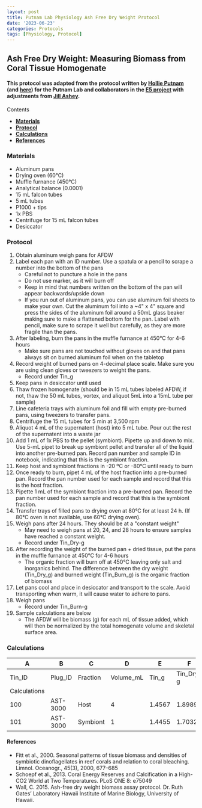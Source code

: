 ```yaml
---
layout: post
title: Putnam Lab Physiology Ash Free Dry Weight Protocol
date: '2023-06-23'
categories: Protocols
tags: [Physiology, Protocol]
---
```


## Ash Free Dry Weight: Measuring Biomass from Coral Tissue Homogenate 

#### This protocol was adapted from the protocol written by [Hollie Putnam](https://github.com/urol-e5/protocols/blob/master/2020-01-01-Ash-Free-Dry-Weight-Protocol.md) (and [here](https://github.com/Putnam-Lab/Lab_Management/blob/master/Lab_Resources/Physiology_Protocols/Ash-Free-Dry-Weight-Protocol.md)) for the Putnam Lab and collaborators in the [E5 project](https://e5coral.org/) with adjustments from [Jill Ashey](https://jillashey.github.io/JillAshey_Putnam_Lab_Notebook/Ash-Free-Dry-Weight-Protocol/). 

Contents  
- [**Materials**](#Materials)    
- [**Protocol**](#Protocol)  
- [**Calculations**](#Calculations)  
- [**References**](#References)  

### Materials

- Aluminum pans 
- Drying oven (60°C)
- Muffle furnance (450°C)
- Analytical balance (0.0001)
- 15 mL falcon tubes 
- 5 mL tubes 
- P1000 + tips 
- 1x PBS
- Centrifuge for 15 mL falcon tubes 
- Desiccator 

### Protocol 

1. Obtain aluminum weigh pans for AFDW
2. Label each pan with an ID number. Use a spatula or a pencil to scrape a number into the bottom of the pans
	- Careful not to puncture a hole in the pans 
	- Do not use marker, as it will burn off 
	- Keep in mind that numbers written on the bottom of the pan will appear backwards/upside down 
	- If you run out of aluminum pans, you can use aluminum foil sheets to make your own. Cut the aluminum foil into a ~4" x 4" square and press the sides of the aluminum foil around a 50mL glass beaker making sure to make a flattened bottom for the pan. Label with pencil, make sure to scrape it well but carefully, as they are more fragile than the pans.
3. After labeling, burn the pans in the muffle furnance at 450°C for 4-6 hours
	- Make sure pans are not touched without gloves on and that pans always sit on burned aluminum foil when on the tabletop 
4. Record weight of burned pans on 4-decimal place scale. Make sure you are using clean gloves or tweezers to weight the pans.
	- Record under Tin_g
5. Keep pans in desiccator until used 
6. Thaw frozen homogenate (should be in 15 mL tubes labeled AFDW, if not, thaw the 50 mL tubes, vortex, and aliquot 5mL into a 15mL tube per sample)
6. Line cafeteria trays with aluminum foil and fill with empty pre-burned pans, using tweezers to transfer pans.
7. Centrifuge the 15 mL tubes for 5 min at 3,500 rpm
8. Aliquot 4 mL of the supernatent (host) into 5 mL tube. Pour out the rest of the supernatent into a waste jar
9. Add 1 mL of 1x PBS to the pellet (symbiont). Pipette up and down to mix. Use 5-mL pipet to break up symbiont pellet and transfer all of the liquid into another pre-burned pan. Record pan number and sample ID in notebook, indicating that this is the symbiont fraction.
10. Keep host and symbiont fractions in -20 ºC or -80°C until ready to burn 
11. Once ready to burn, pipet 4 mL of the host fraction into a pre-burned pan. Record the pan number used for each sample and record that this is the host fraction.
12. Pipette 1 mL of the symbiont fraction into a pre-burned pan. Record the pan number used for each sample and record that this is the symbiont fraction.
13. Transfer trays of filled pans to drying oven at 80°C for at least 24 h. (If 80°C oven is not available, use 60°C drying oven).
14. Weigh pans after 24 hours. They should be at a "constant weight" 
	- May need to weigh pans at 20, 24, and 28 hours to ensure samples have reached a constant weight. 
	- Record under Tin_Dry-g
15. After recording the weight of the burned pan + dried tissue, put the pans in the muffle furnance at 450°C for 4-6 hours
	- The organic fraction will burn off at 450°C leaving only salt and inorganics behind. The difference between the dry weight (Tin_Dry_g) and burned weight (Tin_Burn_g) is the organic fraction of biomass
15. Let pans cool and place in desiccator and transport to the scale. Avoid transporting when warm, it will cause water to adhere to pans.
16. Weigh pans
	- Record under Tin_Burn-g
17. Sample calculations are below
	- The AFDW will be biomass (g) for each mL of tissue added, which will then be normalized by the total homogenate volume and skeletal surface area.

### Calculations 

| A | B | C | D | E | F | G | H | I |
| ---- | ---- | ---- | ---- | ---- | ---- | ---- | ---- | ---- | 
| Tin_ID | Plug_ID | Fraction | Volume_mL | Tin_g | Tin_Dry-g | Dry_Biomass-g | Tin_Burn-g | AFDW_g-mL |
| Calculations | | | | | | =F-E | | =(F-H)/D|
| 100 | AST-3000 | Host | 4 | 1.4567 | 1.8989 | 0.4422 | 1.7676 | 0.032825 |
| 101 | AST-3000 | Symbiont | 1 | 1.4455 | 1.7032 | 0.2577 | 1.6756 | 0.0276 |

#### References 

- Fitt et al., 2000. Seasonal patterns of tissue biomass and densities of symbiotic dinoflagellates in reef corals and relation to coral bleaching. Limnol. Oceanogr., 45(3), 2000, 677–685
- Schoepf et al., 2013. Coral Energy Reserves and Calcification in a High-CO2 World at Two Temperatures. PLoS ONE 8: e75049
- Wall, C. 2015. Ash-free dry weight biomass assay protocol. Dr. Ruth Gates’ Laboratory Hawaii Institute of Marine Biology, University of Hawaii.
